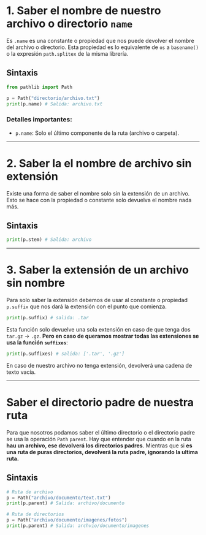 # 1. Saber el nombre de nuestro archivo o directorio `name`
Es `.name` es una constante o propiedad que nos puede devolver el nombre del archivo o directorio. Esta propiedad es lo equivalente de `os` a `basename()` o la expresión `path.splitex` de la misma librería.
## Sintaxis
``` python
from pathlib import Path 

p = Path("directorio/archivo.txt")
print(p.name) # Salida: archivo.txt
```
### Detalles importantes:
- `p.name`: Solo el último componente de la ruta (archivo o carpeta).
---
# 2. Saber la el nombre de archivo sin extensión 
Existe una forma de saber el nombre solo sin la extensión de un archivo. Esto se hace con la propiedad o constante solo devuelva el nombre nada más.
## Sintaxis
``` python
print(p.stem) # Salida: archivo
```

---
# 3. Saber la extensión de un archivo sin nombre
Para solo saber la extensión debemos de usar al constante o propiedad `p.suffix` que nos dará la extensión con el punto que comienza.
``` python
print(p.suffix) # salida: .tar
```
Esta función solo devuelve una sola extensión en caso de que tenga dos `tar.gz` -> `.gz`. **Pero en caso de queramos mostrar todas las extensiones se usa la función `suffixes`**:
``` python
print(p.suffixes) # salida: ['.tar', '.gz']
```
En caso de nuestro archivo no tenga extensión, devolverá una cadena de texto vacía.

---
# Saber el directorio padre de nuestra ruta 
Para que nosotros podamos saber el último directorio o el directorio padre se usa la operación `Path` `parent`. Hay que entender que cuando en la ruta **hau un archivo, ese devolverá los directorios padres**. Mientras que si **es una ruta de puras directorios, devolverá la ruta padre, ignorando la ultima ruta.**
## Sintaxis
```python
# Ruta de archivo 
p = Path("archivo/documento/text.txt")
print(p.parent) # Salida: archivo/documento

# Ruta de directorios
p = Path("archivo/documento/imagenes/fotos")
print(p.parent) # Salida: archvio/documento/imagenes
```
